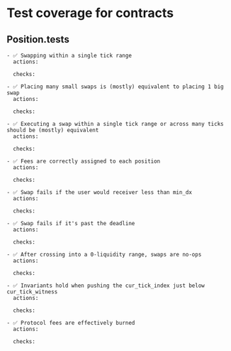 # Test coverage for contracts

## Position.tests

    - ✅ Swapping within a single tick range
      actions:

      checks:

    - ✅ Placing many small swaps is (mostly) equivalent to placing 1 big swap
      actions:

      checks:

    - ✅ Executing a swap within a single tick range or across many ticks should be (mostly) equivalent
      actions:

      checks:

    - ✅ Fees are correctly assigned to each position
      actions:

      checks:

    - ✅ Swap fails if the user would receiver less than min_dx
      actions:

      checks:

    - ✅ Swap fails if it's past the deadline
      actions:

      checks:

    - ✅ After crossing into a 0-liquidity range, swaps are no-ops
      actions:

      checks:

    - ✅ Invariants hold when pushing the cur_tick_index just below cur_tick_witness
      actions:

      checks:

    - ✅ Protocol fees are effectively burned
      actions:

      checks:
